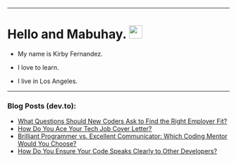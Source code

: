 
<img src="https://komarev.com/ghpvc/?username=kirbygit&style=flat-square&color=blue" alt=""/>

---
<h1>
  Hello and Mabuhay.
  <img src="https://media.giphy.com/media/hvRJCLFzcasrR4ia7z/giphy.gif" width="30px"/>
</h1>

- My name is Kirby Fernandez.

- I love to learn.

- I live in Los Angeles.

---

### Blog Posts (dev.to):
<!-- BLOG-POST-LIST:START -->
- [What Questions Should New Coders Ask to Find the Right Employer Fit?](https://dev.to/codenewbieteam/what-questions-should-new-coders-ask-to-find-the-right-employer-fit-51d)
- [How Do You Ace Your Tech Job Cover Letter?](https://dev.to/codenewbieteam/how-do-you-ace-your-tech-job-cover-letter-30c6)
- [Brilliant Programmer vs. Excellent Communicator: Which Coding Mentor Would You Choose?](https://dev.to/codenewbieteam/brilliant-programmer-vs-excellent-communicator-which-coding-mentor-would-you-choose-43d3)
- [How Do You Ensure Your Code Speaks Clearly to Other Developers?](https://dev.to/codenewbieteam/how-do-you-ensure-your-code-speaks-clearly-to-other-developers-bnh)
<!-- BLOG-POST-LIST:END -->
